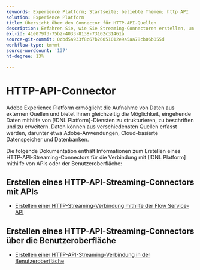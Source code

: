 ```yaml
---
keywords: Experience Platform; Startseite; beliebte Themen; http API
solution: Experience Platform
title: Übersicht über den Connector für HTTP-API-Quellen
description: Erfahren Sie, wie Sie Streaming-Connectoren erstellen, um über APIs oder die Benutzeroberfläche eine Verbindung mit Adobe Experience Platform herzustellen.
exl-id: 41e079f3-75b2-4033-8138-73162c31461a
source-git-commit: 0cbd5a933f8c67b26051012e9a5aa78cb06b055d
workflow-type: tm+mt
source-wordcount: '137'
ht-degree: 13%

---
```


# HTTP-API-Connector

Adobe Experience Platform ermöglicht die Aufnahme von Daten aus externen Quellen und bietet Ihnen gleichzeitig die Möglichkeit, eingehende Daten mithilfe von [!DNL Platform]-Diensten zu strukturieren, zu beschriften und zu erweitern. Daten können aus verschiedensten Quellen erfasst werden, darunter etwa Adobe-Anwendungen, Cloud-basierte Datenspeicher und Datenbanken.

Die folgende Dokumentation enthält Informationen zum Erstellen eines HTTP-API-Streaming-Connectors für die Verbindung mit [!DNL Platform] mithilfe von APIs oder der Benutzeroberfläche:

## Erstellen eines HTTP-API-Streaming-Connectors mit APIs

- [Erstellen einer HTTP-Streaming-Verbindung mithilfe der Flow Service-API](../../tutorials/api/create/streaming/http.md)

## Erstellen eines HTTP-API-Streaming-Connectors über die Benutzeroberfläche

- [Erstellen einer HTTP-API-Streaming-Verbindung in der Benutzeroberfläche](../../tutorials/ui/create/streaming/http.md)

